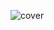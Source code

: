 ![cover](https://user-images.githubusercontent.com/49988198/162614796-981f025f-e474-4409-a51e-1085ef52382d.jpg)


